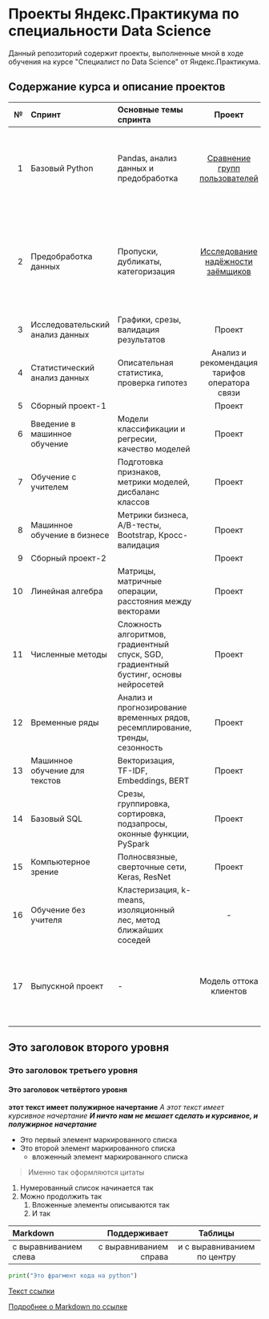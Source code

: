 # Проекты Яндекс.Практикума по специальности Data Science

Данный репозиторий содержит проекты, выполненные мной в ходе обучения на курсе "Специалист по Data Science" от Яндекс.Практикума.

## Содержание курса и описание проектов

|№ | Спринт | Основные темы спринта | Проект | Описание | Инструменты и навыки |
|-:| :-- |:-- | :--: | :--: | :--: |
|1|Базовый Python| Pandas, анализ данных и предобработка | [Сравнение групп пользователей](https://github.com/Vasekk/Yandex-Practicum/tree/main/1_User_groups_comparison)  | На данных об использовании музыкального стримингого сервиса сравнить поведение пользователей из разных городов  | `Python` `Pandas` `Предобработка данных`|
|2|Предобработка данных| Пропуски, дубликаты, категоризация | [Исследование надёжности заёмщиков](https://github.com/Vasekk/Yandex-Practicum/tree/main/2_Borrower_reliability_research)  | Исследовать влияние характеристик заемщика (пол, возраст, семейное положение, количество детей и др.) на наличие задолженности по кредиту  | `Python` `Pandas` `pymystem3` `Предобработка данных` `Лемматизация`|
|3| Исследовательский анализ данных | Графики, срезы, валидация результатов | Проект | Описание | Стек |
|4| Статистический анализ данных | Описательная статистика, проверка гипотез | Анализ и рекомендация тарифов оператора связи | Описание | Стек |
|5| Сборный проект-1 |   |Проект |Описание |Стек |
|6| Введение в машинное обучение |Модели классификации и регресии, качество моделей| Проект | Описание | Стек |
|7| Обучение с учителем |Подготовка признаков, метрики моделей, дисбаланс классов| Проект | Описание | Стек |
|8| Машинное обучение в бизнесе |Метрики бизнеса,  A/B-тесты, Bootstrap, Кросс-валидация| Проект | Описание | Стек |
|9| Сборный проект-2 || Проект | Описание | Стек |
|10| Линейная алгебра |Матрицы, матричные операции, расстояния между векторами| Проект | Описание | Стек |
|11| Численные методы |Сложность алгоритмов, градиентный спуск, SGD, градиентный бустинг, основы нейросетей| Проект | Описание | Стек |
|12| Временные ряды | Анализ и прогнозирование временных рядов, ресемплирование, тренды, сезонность  | Проект | Описание | Стек |
|13| Машинное обучение для текстов | Векторизация, TF-IDF, Embeddings, BERT| Проект | Описание | Стек |
|14| Базовый SQL | Срезы, группировка, сортировка, подзапросы, оконные функции, PySpark  | Проект | Описание | Стек |
|15| Компьютерное зрение |Полносвязные, сверточные сети, Keras, ResNet| Проект | Описание | Стек |
|16| Обучение без учителя | Кластеризация, k-means, изоляционный лес, метод ближайших соседей | - | - | - |
|17| Выпускной проект| - | Модель оттока клиентов | [Разработать модель предскажывающую отток клиентов оператора связи](https://github.com/Vasekk/Yandex-Practicum/tree/main/16_Telecom_user_churn) | `pandas` `numpy` `seaborn` `matplotlib` `optuna` `sklearn` `lightgbm` `catboost` `imblearn` `features selection`|


## Это заголовок второго уровня
### Это заголовок третьего уровня
#### Это заголовок четвёртого уровня
**этот текст имеет полужирное начертание**
*А этот текст имеет курсивное начертание*
***И ничто нам не мешает сделать и курсивное, и полужирное начертание***
- Это первый элемент маркированного списка
- Это второй элемент маркированного списка
    - вложенный элемент маркированного списка
> Именно так оформляются цитаты
1. Нумерованный список начинается так
2. Можно продолжить так
    1. Вложенные элементы описываются так
    2. И так

| Markdown | Поддерживает | Таблицы |
| :-- | --: |:--:|
| с выравниванием слева | с выравниванием справа | и с выравниванием по центру |

```python
print("Это фрагмент кода на python")
```
[Текст ссылки](адрес://ссылки.здесь "Заголовок ссылки")

[Подробнее о Markdown по ссылке](https://daringfireball.net/projects/markdown/)
